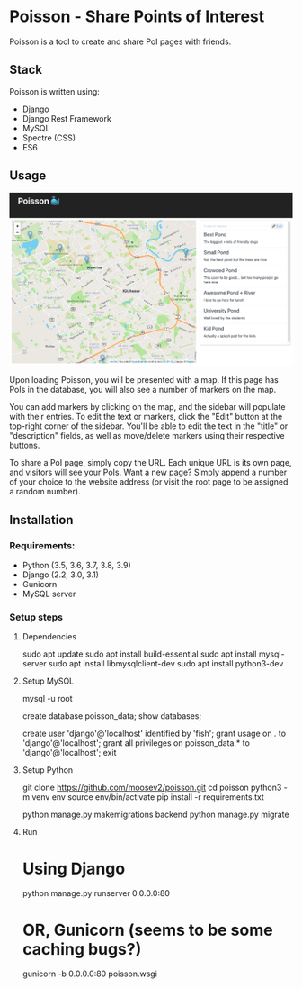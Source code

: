 # Poisson - Share Points of Interest

Poisson is a tool to create and share PoI pages with friends. 

## Stack

Poisson is written using:

- Django
- Django Rest Framework
- MySQL
- Spectre (CSS)
- ES6

## Usage
![Poisson Screenshot](images/screenshot.png?raw=true "Poisson Screenshot")

Upon loading Poisson, you will be presented with a map. If this page has PoIs in the database, you will also see a number of markers on the map.

You can add markers by clicking on the map, and the sidebar will populate with their entries. To edit the text or markers, click the "Edit" button at the top-right corner of the sidebar. You'll be able to edit the text in the "title" or "description" fields, as well as move/delete markers using their respective buttons.

To share a PoI page, simply copy the URL. Each unique URL is its own page, and visitors will see your PoIs. Want a new page? Simply append a number of your choice to the website address (or visit the root page to be assigned a random number).

## Installation

### Requirements:

- Python (3.5, 3.6, 3.7, 3.8, 3.9)
- Django (2.2, 3.0, 3.1)
- Gunicorn
- MySQL server

### Setup steps

1. Dependencies

	sudo apt update
	sudo apt install build-essential
    sudo apt install mysql-server
    sudo apt install libmysqlclient-dev
    sudo apt install python3-dev


2. Setup MySQL

    mysql -u root

    create database poisson_data;
    show databases;

    create user 'django'@'localhost' identified by 'fish';
	grant usage on *.* to 'django'@'localhost';
	grant all privileges on poisson_data.* to 'django'@'localhost';
    exit

3. Setup Python

    git clone https://github.com/moosev2/poisson.git
    cd poisson
    python3 -m venv env
    source env/bin/activate
    pip install -r requirements.txt

    python manage.py makemigrations backend
    python manage.py migrate

4. Run

   # Using Django
   python manage.py runserver 0.0.0.0:80

   # OR, Gunicorn (seems to be some caching bugs?)
   gunicorn -b 0.0.0.0:80 poisson.wsgi





